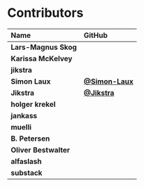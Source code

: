 # Contributors

| Name                  | GitHub                                           |
| :-------------------- | :----------------------------------------------- |
| **Lars-Magnus Skog**  |                                                  |
| **Karissa McKelvey**  |                                                  |
| **jikstra**           |                                                  |
| **Simon Laux**        | [**@Simon-Laux**](https://github.com/Simon-Laux) |
| **Jikstra**           | [**@Jikstra**](https://github.com/Jikstra)       |
| **holger krekel**     |                                                  |
| **jankass**           |                                                  |
| **muelli**            |                                                  |
| **B. Petersen**       |                                                  |
| **Oliver Bestwalter** |                                                  |
| **alfaslash**         |                                                  |
| **substack**          |                                                  |
